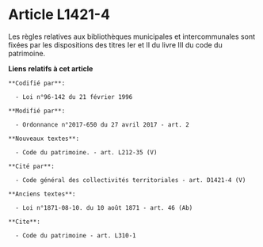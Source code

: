 # Article L1421-4

Les règles relatives aux bibliothèques municipales et intercommunales sont fixées par les dispositions des titres Ier et II
du livre III du code du patrimoine.

**Liens relatifs à cet article**

	**Codifié par**:

	  - Loi n°96-142 du 21 février 1996

	**Modifié par**:

	  - Ordonnance n°2017-650 du 27 avril 2017 - art. 2

	**Nouveaux textes**:

	  - Code du patrimoine. - art. L212-35 (V)

	**Cité par**:

	  - Code général des collectivités territoriales - art. D1421-4 (V)

	**Anciens textes**:

	  - Loi n°1871-08-10. du 10 août 1871 - art. 46 (Ab)

	**Cite**:

	  - Code du patrimoine - art. L310-1
